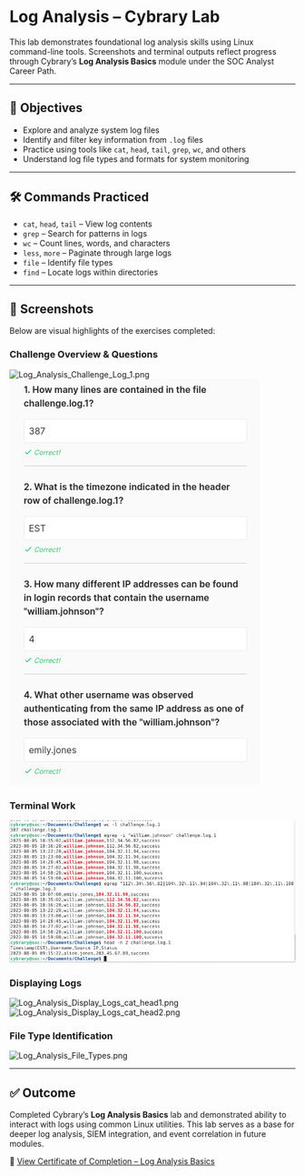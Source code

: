 # Log Analysis – Cybrary Lab

This lab demonstrates foundational log analysis skills using Linux command-line tools. Screenshots and terminal outputs reflect progress through Cybrary’s **Log Analysis Basics** module under the SOC Analyst Career Path.

---

## 🧠 Objectives

- Explore and analyze system log files
- Identify and filter key information from `.log` files
- Practice using tools like `cat`, `head`, `tail`, `grep`, `wc`, and others
- Understand log file types and formats for system monitoring

---

## 🛠️ Commands Practiced

- `cat`, `head`, `tail` – View log contents
- `grep` – Search for patterns in logs
- `wc` – Count lines, words, and characters
- `less`, `more` – Paginate through large logs
- `file` – Identify file types
- `find` – Locate logs within directories

---

## 📸 Screenshots

Below are visual highlights of the exercises completed:

### Challenge Overview & Questions
![Log_Analysis_Challenge_Log_1.png](./Log_Analysis_Challenge_Log_1.png)  
![Log_Analysis_Challenge_Questions.png](./Log_Analysis_Challenge_Questions.png)

### Terminal Work
![Log_Analysis_Challenge_terminal.png](./Log_Analysis_Challenge_terminal.png)

### Displaying Logs
![Log_Analysis_Display_Logs_cat_head1.png](./Log_Analysis_Display_Logs_cat_head1.png)  
![Log_Analysis_Display_Logs_cat_head2.png](./Log_Analysis_Display_Logs_cat_head2.png)

### File Type Identification
![Log_Analysis_File_Types.png](./Log_Analysis_File_Types.png)

---

## ✅ Outcome

Completed Cybrary’s **Log Analysis Basics** lab and demonstrated ability to interact with logs using common Linux utilities. This lab serves as a base for deeper log analysis, SIEM integration, and event correlation in future modules.

📄 [View Certificate of Completion – Log Analysis Basics](../Certificates/cybrary-cert-log-analysis-basics.pdf)


